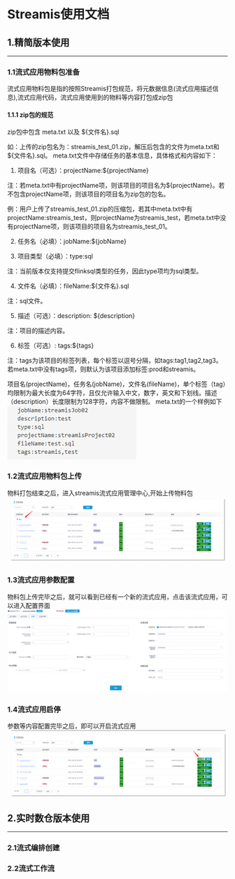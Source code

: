 # Streamis使用文档

## 1.精简版本使用
----------

### 1.1流式应用物料包准备

流式应用物料包是指的按照Streamis打包规范，将元数据信息(流式应用描述信息),流式应用代码，流式应用使用到的物料等内容打包成zip包
#### 1.1.1 zip包的规范
zip包中包含 meta.txt 以及 ${文件名}.sql 

如：上传的zip包名为：streamis_test_01.zip，解压后包含的文件为meta.txt和${文件名}.sql。
meta.txt文件中存储任务的基本信息，具体格式和内容如下：

1. 项目名（可选）：projectName:${projectName}

注：若meta.txt中有projectName项，则该项目的项目名为${projectName}。若不包含projectName项，则该项目的项目名为zip包的包名。

例：用户上传了streamis_test_01.zip的压缩包，若其中meta.txt中有projectName:streamis_test，则projectName为streamis_test，若meta.txt中没有projectName项，则该项目的项目名为streamis_test_01。

2. 任务名（必填）：jobName:${jobName}

3. 项目类型（必填）：type:sql

注：当前版本仅支持提交flinksql类型的任务，因此type项均为sql类型。

4. 文件名（必填）：fileName:${文件名}.sql

注：sql文件。

5. 描述（可选）：description: ${description}

注：项目的描述内容。

6. 标签（可选）: tags:${tags}

注：tags为该项目的标签列表，每个标签以逗号分隔，如tags:tag1,tag2,tag3。若meta.txt中没有tags项，则默认为该项目添加标签:prod和streamis。

项目名(projectName)，任务名(jobName)，文件名(fileName)，单个标签（tag）均限制为最大长度为64字符，且仅允许输入中文，数字，英文和下划线。描述（description）长度限制为128字符，内容不做限制。
meta.txt的一个样例如下<br>
![components](../images/zh_CN/meta_txt_demo.png)


### 1.2流式应用物料包上传

物料打包结束之后，进入streamis流式应用管理中心,开始上传物料包<br>
![components](../images/zh_CN/upload_zip.png)


### 1.3流式应用参数配置
物料包上传完毕之后，就可以看到已经有一个新的流式应用，点击该流式应用，可以进入配置界面<br>
![components](../images/zh_CN/streamis_config.png)

### 1.4流式应用启停
参数等内容配置完毕之后，即可以开启流式应用<br>
![components](../images/zh_CN/start-app.png)

## 2.实时数仓版本使用
----------

### 2.1流式编排创建
### 2.2流式工作流